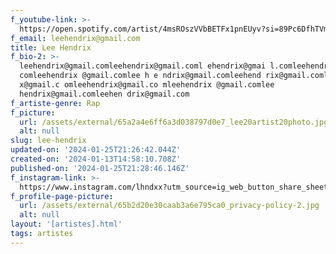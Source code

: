 ```yaml
---
f_youtube-link: >-
  https://open.spotify.com/artist/4msROszVVbBETFx1pnEUyv?si=89Pc6DfhTVmM55MThrRajA&nd=1&dlsi=2a5c92799287408a
f_email: leehendrix@gmail.com
title: Lee Hendrix
f_bio-2: >-
  leehendrix@gmail.comleehendrix@gmail.coml ehendrix@gmai l.comleehendrix@gmail.
  comleehendrix @gmail.comlee h e ndrix@gmail.comleehend rix@gmail.comlee hendri
  x@gmail.c omleehendrix@gmail.co mleehendrix @gmail.comlee
  hendrix@gmail.comleehen drix@gmail.com
f_artiste-genre: Rap
f_picture:
  url: /assets/external/65a2a4e6ff6a3d038797d0e7_lee20artist20photo.jpg
  alt: null
slug: lee-hendrix
updated-on: '2024-01-25T21:26:42.044Z'
created-on: '2024-01-13T14:58:10.708Z'
published-on: '2024-01-25T21:28:46.146Z'
f_instagram-link: >-
  https://www.instagram.com/lhndxx?utm_source=ig_web_button_share_sheet&igsh=ZDNlZDc0MzIxNw==
f_profile-page-picture:
  url: /assets/external/65b2d20e30caab3a6e795ca0_privacy-policy-2.jpg
  alt: null
layout: '[artistes].html'
tags: artistes
---
```



